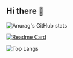 ## Hi there 👋
![Anurag's GitHub stats](https://github-readme-stats.vercel.app/api?username=cjj2010&show_icons=true&theme=cobalt)

[![Readme Card](https://github-readme-stats.vercel.app/api/pin/?username=cjj2010&repo=doris&theme=cobalt)](https://github.com/apache/doris)

![Top Langs](https://github-readme-stats.vercel.app/api/top-langs/?username=cjj2010&layout=compact&theme=tokyonight)
<!--
**cjj2010/cjj2010** is a ✨ _special_ ✨ repository because its `README.md` (this file) appears on your GitHub profile.

Here are some ideas to get you started:

- 🔭 I’m currently working on ...
- 🌱 I’m currently learning ...
- 👯 I’m looking to collaborate on ...
- 🤔 I’m looking for help with ...
- 💬 Ask me about ...
- 📫 How to reach me: ...
- 😄 Pronouns: ...
- ⚡ Fun fact: ...
-->
